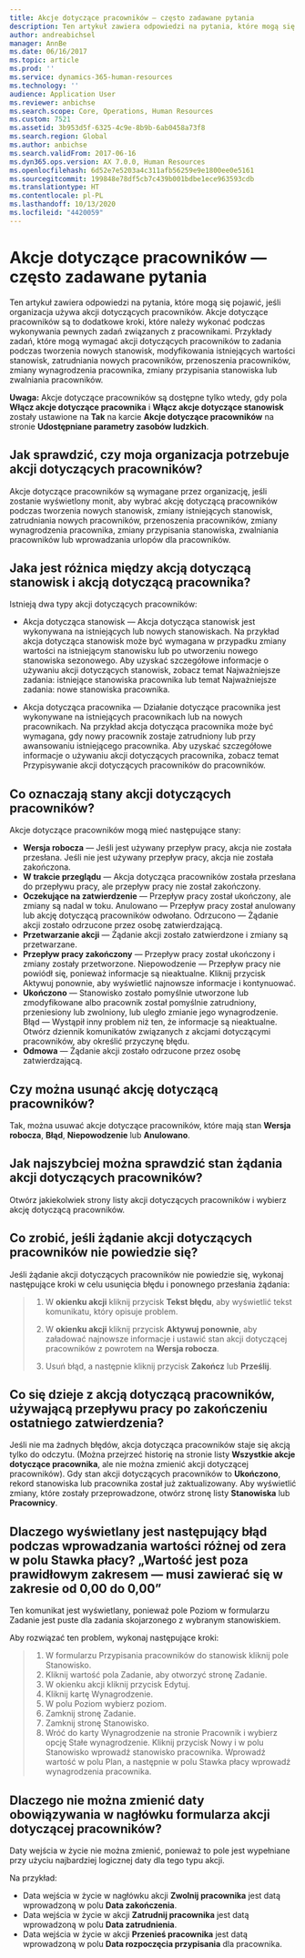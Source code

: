```yaml
---
title: Akcje dotyczące pracowników — często zadawane pytania
description: Ten artykuł zawiera odpowiedzi na pytania, które mogą się pojawić, jeśli organizacja używa akcji dotyczących pracowników. Akcje dotyczące pracowników są to dodatkowe kroki, które należy wykonać podczas wykonywania pewnych zadań związanych z pracownikami.
author: andreabichsel
manager: AnnBe
ms.date: 06/16/2017
ms.topic: article
ms.prod: ''
ms.service: dynamics-365-human-resources
ms.technology: ''
audience: Application User
ms.reviewer: anbichse
ms.search.scope: Core, Operations, Human Resources
ms.custom: 7521
ms.assetid: 3b953d5f-6325-4c9e-8b9b-6ab0458a73f8
ms.search.region: Global
ms.author: anbichse
ms.search.validFrom: 2017-06-16
ms.dyn365.ops.version: AX 7.0.0, Human Resources
ms.openlocfilehash: 6d52e7e5203a4c311afb56259e9e1800ee0e5161
ms.sourcegitcommit: 199848e78df5cb7c439b001bdbe1ece963593cdb
ms.translationtype: HT
ms.contentlocale: pl-PL
ms.lasthandoff: 10/13/2020
ms.locfileid: "4420059"
---
```

# <a name="personnel-actions-faq"></a>Akcje dotyczące pracowników — często zadawane pytania

Ten artykuł zawiera odpowiedzi na pytania, które mogą się pojawić, jeśli organizacja używa akcji dotyczących pracowników. Akcje dotyczące pracowników są to dodatkowe kroki, które należy wykonać podczas wykonywania pewnych zadań związanych z pracownikami. Przykłady zadań, które mogą wymagać akcji dotyczących pracowników to zadania podczas tworzenia nowych stanowisk, modyfikowania istniejących wartości stanowisk, zatrudniania nowych pracowników, przenoszenia pracowników, zmiany wynagrodzenia pracownika, zmiany przypisania stanowiska lub zwalniania pracowników.

**Uwaga:** Akcje dotyczące pracowników są dostępne tylko wtedy, gdy pola **Włącz akcje dotyczące pracownika** i **Włącz akcje dotyczące stanowisk** zostały ustawione na **Tak** na karcie **Akcje dotyczące pracowników** na stronie **Udostępniane parametry zasobów ludzkich**. 

## <a name="how-can-i-tell-if-my-organization-requires-personnel-actions"></a>Jak sprawdzić, czy moja organizacja potrzebuje akcji dotyczących pracowników?
Akcje dotyczące pracowników są wymagane przez organizację, jeśli zostanie wyświetlony monit, aby wybrać akcję dotyczącą pracowników podczas tworzenia nowych stanowisk, zmiany istniejących stanowisk, zatrudniania nowych pracowników, przenoszenia pracowników, zmiany wynagrodzenia pracownika, zmiany przypisania stanowiska, zwalniania pracowników lub wprowadzania urlopów dla pracowników. 

## <a name="what-is-the-difference-between-a-position-action-and-a-worker-action"></a>Jaka jest różnica między akcją dotyczącą stanowisk i akcją dotyczącą pracownika?
Istnieją dwa typy akcji dotyczących pracowników:

- Akcja dotycząca stanowisk — Akcja dotycząca stanowisk jest wykonywana na istniejących lub nowych stanowiskach. Na przykład akcja dotycząca stanowisk może być wymagana w przypadku zmiany wartości na istniejącym stanowisku lub po utworzeniu nowego stanowiska sezonowego. Aby uzyskać szczegółowe informacje o używaniu akcji dotyczących stanowisk, zobacz temat Najważniejsze zadania: istniejące stanowiska pracownika lub temat Najważniejsze zadania: nowe stanowiska pracownika.

- Akcja dotycząca pracownika — Działanie dotyczące pracownika jest wykonywane na istniejących pracownikach lub na nowych pracownikach. Na przykład akcja dotycząca pracownika może być wymagana, gdy nowy pracownik zostaje zatrudniony lub przy awansowaniu istniejącego pracownika. Aby uzyskać szczegółowe informacje o używaniu akcji dotyczących pracownika, zobacz temat Przypisywanie akcji dotyczących pracowników do pracowników.

## <a name="what-do-the-statuses-of-the-personnel-actions-mean"></a>Co oznaczają stany akcji dotyczących pracowników?
Akcje dotyczące pracowników mogą mieć następujące stany:

- **Wersja robocza** — Jeśli jest używany przepływ pracy, akcja nie została przesłana. Jeśli nie jest używany przepływ pracy, akcja nie została zakończona.
- **W trakcie przeglądu** — Akcja dotycząca pracowników została przesłana do przepływu pracy, ale przepływ pracy nie został zakończony.
- **Oczekujące na zatwierdzenie** — Przepływ pracy został ukończony, ale zmiany są nadal w toku. Anulowano — Przepływ pracy został anulowany lub akcję dotyczącą pracowników odwołano. Odrzucono — Żądanie akcji zostało odrzucone przez osobę zatwierdzającą.
- **Przetwarzanie akcji** — Żądanie akcji zostało zatwierdzone i zmiany są przetwarzane.
- **Przepływ pracy zakończony** — Przepływ pracy został ukończony i zmiany zostały przetworzone. Niepowodzenie — Przepływ pracy nie powiódł się, ponieważ informacje są nieaktualne. Kliknij przycisk Aktywuj ponownie, aby wyświetlić najnowsze informacje i kontynuować.
- **Ukończono** — Stanowisko zostało pomyślnie utworzone lub zmodyfikowane albo pracownik został pomyślnie zatrudniony, przeniesiony lub zwolniony, lub uległo zmianie jego wynagrodzenie. Błąd — Wystąpił inny problem niż ten, że informacje są nieaktualne. Otwórz dziennik komunikatów związanych z akcjami dotyczącymi pracowników, aby określić przyczynę błędu.
- **Odmowa** — Żądanie akcji zostało odrzucone przez osobę zatwierdzającą.

## <a name="can-i-delete-a-personnel-action"></a>Czy można usunąć akcję dotyczącą pracowników?
Tak, można usuwać akcje dotyczące pracowników, które mają stan **Wersja robocza**, **Błąd**, **Niepowodzenie** lub **Anulowano**.

## <a name="what-is-the-fastest-way-to-check-the-status-of-a-personnel-action-request"></a>Jak najszybciej można sprawdzić stan żądania akcji dotyczących pracowników?
Otwórz jakiekolwiek strony listy akcji dotyczących pracowników i wybierz akcję dotyczącą pracowników.

## <a name="what-should-i-do-if-a-personnel-action-request-fails"></a>Co zrobić, jeśli żądanie akcji dotyczących pracowników nie powiedzie się?
Jeśli żądanie akcji dotyczących pracowników nie powiedzie się, wykonaj następujące kroki w celu usunięcia błędu i ponownego przesłania żądania:

> 1. W **okienku akcji** kliknij przycisk **Tekst błędu**, aby wyświetlić tekst komunikatu, który opisuje problem.
> 
> 2. W **okienku akcji** kliknij przycisk **Aktywuj ponownie**, aby załadować najnowsze informacje i ustawić stan akcji dotyczącej pracowników z powrotem na **Wersja robocza**.
> 
> 3. Usuń błąd, a następnie kliknij przycisk **Zakończ** lub **Prześlij**.

## <a name="what-happens-to-a-personnel-action-that-uses-workflow-when-the-final-approval-is-completed"></a>Co się dzieje z akcją dotyczącą pracowników, używającą przepływu pracy po zakończeniu ostatniego zatwierdzenia?
Jeśli nie ma żadnych błędów, akcja dotycząca pracowników staje się akcją tylko do odczytu. (Można przejrzeć historię na stronie listy **Wszystkie akcje dotyczące pracownika**, ale nie można zmienić akcji dotyczącej pracowników). Gdy stan akcji dotyczących pracowników to **Ukończono**, rekord stanowiska lub pracownika został już zaktualizowany. Aby wyświetlić zmiany, które zostały przeprowadzone, otwórz stronę listy **Stanowiska** lub **Pracownicy**.

## <a name="why-do-i-receive-the-following-error-when-i-enter-a-non-zero-value-in-the-pay-rate-field-the-value-is-out-of-its-valid-range--it-much-be-between-000-and-000"></a>Dlaczego wyświetlany jest następujący błąd podczas wprowadzania wartości różnej od zera w polu Stawka płacy? „Wartość jest poza prawidłowym zakresem — musi zawierać się w zakresie od 0,00 do 0,00”
Ten komunikat jest wyświetlany, ponieważ pole Poziom w formularzu Zadanie jest puste dla zadania skojarzonego z wybranym stanowiskiem.

Aby rozwiązać ten problem, wykonaj następujące kroki:

> 1. W formularzu Przypisania pracowników do stanowisk kliknij pole Stanowisko.  
> 2. Kliknij wartość pola Zadanie, aby otworzyć stronę Zadanie.
> 3. W okienku akcji kliknij przycisk Edytuj.
> 4. Kliknij kartę Wynagrodzenie.
> 5. W polu Poziom wybierz poziom.
> 6. Zamknij stronę Zadanie.
> 7. Zamknij stronę Stanowisko.
> 8. Wróć do karty Wynagrodzenie na stronie Pracownik i wybierz opcję Stałe wynagrodzenie.  Kliknij przycisk Nowy i w polu Stanowisko wprowadź stanowisko pracownika.  Wprowadź wartość w polu Plan, a następnie w polu Stawka płacy wprowadź wynagrodzenia pracownika.

## <a name="why-cant-i-change-the-effective-date-in-the-header-of-the-worker-action-form"></a>Dlaczego nie można zmienić daty obowiązywania w nagłówku formularza akcji dotyczącej pracowników?
Daty wejścia w życie nie można zmienić, ponieważ to pole jest wypełniane przy użyciu najbardziej logicznej daty dla tego typu akcji.

Na przykład:

- Data wejścia w życie w nagłówku akcji **Zwolnij pracownika** jest datą wprowadzoną w polu **Data zakończenia**.
- Data wejścia w życie w akcji **Zatrudnij pracownika** jest datą wprowadzoną w polu **Data zatrudnienia**.
- Data wejścia w życie w akcji **Przenieś pracownika** jest datą wprowadzoną w polu **Data rozpoczęcia przypisania** dla pracownika.

